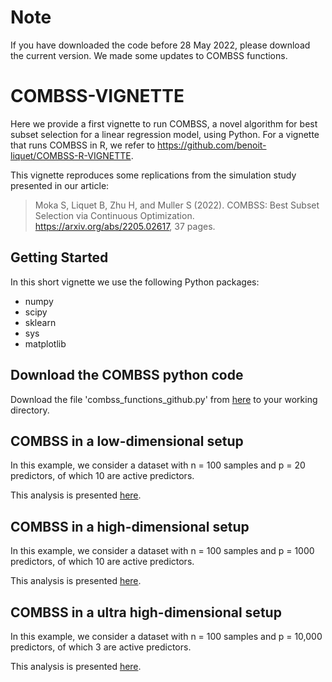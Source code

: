 # Note
 If you have downloaded the code before 28 May 2022, please download the current version. We made some updates to COMBSS functions.

# COMBSS-VIGNETTE

Here we provide a first vignette to run COMBSS, a novel algorithm for best subset selection for a linear regression model, using Python. For a vignette that runs COMBSS in R, we refer to https://github.com/benoit-liquet/COMBSS-R-VIGNETTE.


This vignette reproduces some replications from the simulation study presented in our article:

> Moka S, Liquet B, Zhu H, and Muller S (2022). COMBSS: Best Subset Selection via Continuous Optimization. https://arxiv.org/abs/2205.02617, 37 pages.

## Getting Started


In this short vignette we use the following Python packages:

- numpy
- scipy
- sklearn
- sys
- matplotlib

## Download the COMBSS python code

Download the file 'combss_functions_github.py' from [here](/combss_functions_github.py) to your working directory. 

##  COMBSS in a low-dimensional setup

In this example, we consider a dataset with n = 100 samples and p = 20 predictors, of which 10 are active predictors.

This analysis is presented [here](/Low_dimensional_example.ipynb).

##  COMBSS in a high-dimensional setup

In this example, we consider a dataset with n = 100 samples and p = 1000 predictors, of which 10 are active predictors.

This analysis is presented [here](/High_dimensional_example.ipynb).

##  COMBSS in a ultra high-dimensional setup

In this example, we consider a dataset with n = 100 samples and p = 10,000 predictors, of which 3 are active predictors.

This analysis is presented [here](/Ultra_high_dimensional_example.ipynb).
